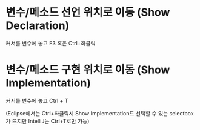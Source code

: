 # 변수/메소드 선언 위치로 이동 (Show Declaration)

커서를 변수에 놓고 F3 혹은 Ctrl+좌클릭

# 변수/메소드 구현 위치로 이동 (Show Implementation)

커서를 변수에 놓고 Ctrl + T

(Eclipse에서는 Ctrl+좌클릭시 Show Implementation도 선택할 수 있는 selectbox가 뜨지만 IntelliJ는 Ctrl+T로만 가능)